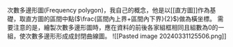 次數多邊形圖(Frequency polygon)，我自己的概念，他是以[[直方圖]]作為基礎，取直方圖的區間中點($\frac{區間內上界+區間內下界}{2}$)做為橫坐標。
需要注意的是，繪製次數多邊形圖時，應在資料的前後各家組框相同且組數為0的一組，使次數多邊形形成成封閉曲線圖。
![[Pasted image 20240331125506.png]]
